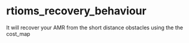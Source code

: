 # rtioms_recovery_behaviour
It will recover your AMR from the short distance obstacles using the the cost_map

